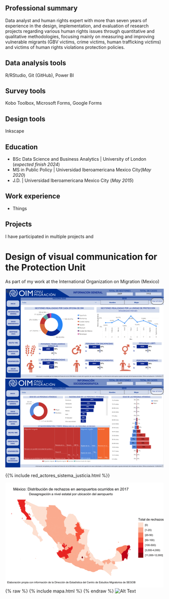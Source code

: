 ## Professional summary

Data analyst and human rights expert with more than seven years of experience in the design, implementation, and evaluation of research projects regarding various human rights issues through quantitative and qualitative methodologies, focusing mainly on measuring and improving vulnerable migrants (GBV victims, crime victims, human trafficking victims) and victims of human rights violations protection policies.

## Data analysis tools
R/RStudio, Git (GitHub), Power BI

## Survey tools
Kobo Toolbox, Microsoft Forms, Google Forms

## Design tools
Inkscape

## Education
- BSc Data Science and Business Analytics | University of London (_expected finish 2024_)
- MS in Public Policy | Universidad Iberoamericana Mexico City(_May 2020_)
- J.D. |  Universidad Iberoamericana Mexico City (_May 2015_)

## Work experience
- Things

## Projects

I have participated in multiple projects and 

# Design of visual communication for the Protection Unit

As part of my work at the International Organization on Migration (Mexico)

![Alt Text](/docs/assets/images/dashboard_1.png)
![Alt Text](/docs/assets/images/dashboard_2.png)

 
{{% include red_actores_sistema_justicia.html %}}



![Airport rejections in Mexico](/docs/assets/images/gif_aeropuertos_200.gif)
{% raw %} 
{% include mapa.html %}
{% endraw %} 
![Alt Text](https://media.giphy.com/media/vFKqnCdLPNOKc/giphy.gif)